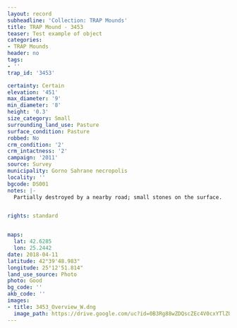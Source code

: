 ```yaml
---
layout: record
subheadline: 'Collection: TRAP Mounds'
title: TRAP Mound - 3453
teaser: Test example of object
categories:
- TRAP Mounds
header: no
tags:
- ''
trap_id: '3453'

certainty: Certain
elevation: '451'
max_diameter: '9'
min_diameter: '8'
height: '0.3'
size_category: Small
surrounding_land_use: Pasture
surface_condition: Pasture
robbed: No
crm_condition: '2'
crm_intactness: '2'
campaign: '2011'
source: Survey
municipality: Gorno Sahrane necropolis
locality: ''
bgcode: DS001
notes: |-
  Partially destroyed by a nearby road; small stones on the surface.


rights: standard


maps:
  lat: 42.6285
  lon: 25.2442
date: 2018-04-11
latitude: 42°39'48.983"
longitude: 25°12'51.814"
land_use_source: Photo
photo: Good
bg_code: ''
akb_code: ''
images:
- title: 3453_Overview_W.dng
  image_path: https://drive.google.com/uc?id=0B3Rg88wZDQscZEc4V0cxYTlZUHc
---
```

